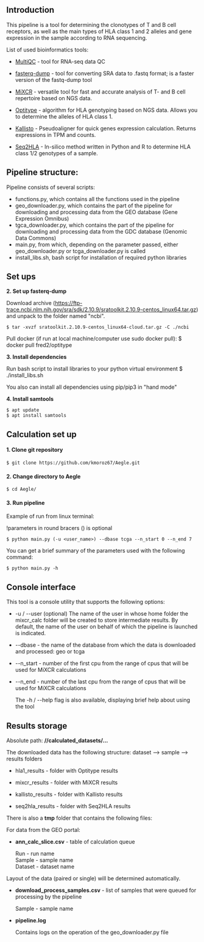 

## Introduction
This pipeline is a tool for determining the clonotypes of T and B cell receptors,
as well as the main types of HLA class 1 and 2 alleles and gene expression in the sample according to RNA sequencing.

List of used bioinformatics tools:

- [MultiQC](https://github.com/ewels/MultiQC) - tool for RNA-seq data QC

- [fasterq-dump](https://github.com/ncbi/sra-tools/wiki/HowTo:-fasterq-dump) - tool for converting SRA data to .fastq format;
is a faster version of the fastq-dump tool

- [MiXCR](https://github.com/milaboratory/mixcr) - versatile tool for fast and accurate analysis of T- and B cell repertoire based on NGS data.

- [Optitype](https://github.com/FRED-2/OptiType) - algorithm for HLA genotyping based on NGS data. Allows you to determine the alleles of HLA class 1.

- [Kallisto](https://chmi-sops.github.io/mydoc_kallisto.html) - Pseudoaligner for quick genes expression calculation. Returns expressions in TPM and counts.

- [Seq2HLA](https://github.com/TRON-Bioinformatics/seq2HLA) - In-silico method written in Python and R to determine HLA class 1/2 genotypes of a sample.

## Pipeline structure:  
Pipeline consists of several scripts:

- functions.py, which contains all the functions used in the pipeline
- geo_downloader.py, which contains the part of the pipeline for downloading and processing data from the GEO database (Gene Expression Omnibus)
- tgca_downloader.py, which contains the part of the pipeline for downloading and processing data from the GDC database (Genomic Data Commons)
- main.py, from which, depending on the parameter passed, either geo_downloader.py or tcga_downloader.py is called
- install_libs.sh, bash script for installation of required python libraries

## Set ups

**2. Set up fasterq-dump**  

Download archive (https://ftp-trace.ncbi.nlm.nih.gov/sra/sdk/2.10.9/sratoolkit.2.10.9-centos_linux64.tar.gz) and unpack to the folder named "ncbi".  
	
	$ tar -xvzf sratoolkit.2.10.9-centos_linux64-cloud.tar.gz -C ./ncbi
	
Pull docker (if run at local machine/computer use sudo docker pull):
   	$ docker pull fred2/optitype
	
**3. Install dependencies**	

Run bash script to install libraries to your python virtual environment
	$ ./install_libs.sh
	
You also can install all dependencies using pip/pip3 in "hand mode"

**4. Install samtools**

	$ apt update
	$ apt install samtools

## Calculation set up
#### 1. Clone git repository

    $ git clone https://github.com/kmoroz67/Aegle.git

#### 2. Change directory to Aegle

    $ cd Aegle/

#### 3. Run pipeline  

Example of run from linux terminal:

!parameters in round bracers () is optional

    $ python main.py (-u <user_name>) --dbase tcga --n_start 0 --n_end 7

You can get a brief summary of the parameters used with the following command:

    $ python main.py -h

## Console interface
This tool is a console utility that supports the following options:

- -u / --user (optional) The name of the user in whose home folder the mixcr_calc folder will be created to store intermediate results.
By default, the name of the user on behalf of which the pipeline is launched is indicated.
	
- --dbase - the name of the database from which the data is downloaded and processed: geo or tcga
	
- --n_start - number of the first cpu from the range of cpus that will be used for MiXCR calculations

- --n_end - number of the last cpu from the range of cpus that will be used for MiXCR calculations

	The -h / --help flag is also available, displaying brief help about using the tool

## Results storage

Absolute path: **/<user>/calculated_datasets/...**

The downloaded data has the following structure:  dataset --> sample --> results folders

- hla1_results - folder with Optitype results 

- mixcr_results - folder with MiXCR results
	
- kallisto_results - folder with Kallisto results
	
- seq2hla_results - folder with Seq2HLA results

There is also a **tmp** folder that contains the following files: 

For data from the GEO portal:

- **ann_calc_slice.csv** - table of calculation queue   

	Run - run name   
	Sample - sample name  
	Dataset - dataset name
	
Layout of the data (paired or single) will be determined automatically.
	
- **download_process_samples.csv** - list of samples that were queued for processing by the pipeline

	Sample - sample name 
	
- **pipeline.log**
	
	Contains logs on the operation of the geo_downloader.py file
